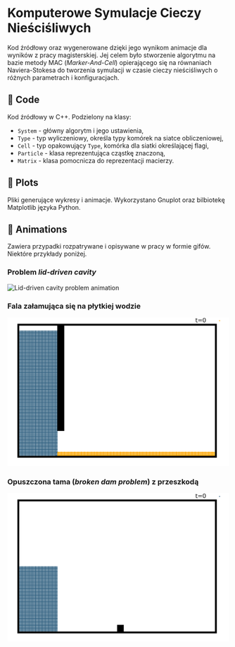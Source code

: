 # Komputerowe Symulacje Cieczy Nieściśliwych
Kod źródłowy oraz wygenerowane dzięki jego wynikom animacje dla wyników z pracy magisterskiej. Jej celem było stworzenie algorytmu na bazie metody MAC (*Marker-And-Cell*) opierającego się na równaniach Naviera-Stokesa do tworzenia symulacji w czasie cieczy nieściśliwych o różnych parametrach i konfiguracjach.

## 📁 Code
Kod źródłowy w C++. Podzielony na klasy:
- ``System`` - główny algorytm i jego ustawienia,
- ``Type`` - typ wyliczeniowy, określa typy komórek na siatce obliczeniowej,
- ``Cell`` - typ opakowujący ``Type``, komórka dla siatki określającej flagi,
- ``Particle`` - klasa reprezentująca cząstkę znaczoną,
- ``Matrix`` - klasa pomocnicza do reprezentacji macierzy.

## 📁 Plots
Pliki generujące wykresy i animacje. Wykorzystano Gnuplot oraz bilbiotekę Matplotlib języka Python.

## 📁 Animations
Zawiera przypadki rozpatrywane i opisywane w pracy w formie gifów. Niektóre przykłady poniżej.

### Problem *lid-driven cavity* 
![Lid-driven cavity problem animation](https://github.com/TMaczek/msc_thesis/blob/main/animations/6_2_anim.gif)

### Fala załamująca się na płytkiej wodzie
![shallow wave breaking](https://github.com/TMaczek/msc_thesis/blob/main/animations/7_2_anim.gif)

### Opuszczona tama (*broken dam problem*) z przeszkodą 
![broken dam with obstacle](https://github.com/TMaczek/msc_thesis/blob/main/animations/7_4_anim.gif)

